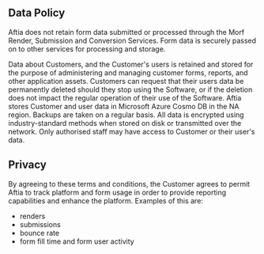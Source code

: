 ## Data Policy

Aftia does not retain form data submitted or processed through the Morf Render, Submission and Conversion Services.  Form data is securely passed on to other services for processing and storage. 

Data about Customers, and the Customer's users is retained and stored for the purpose of administering and managing customer forms, reports, and other application assets.  Customers can request that their users data be permanently deleted should they stop using the Software, or if the deletion does not impact the regular operation of their use of the Software. Aftia stores Customer and user data in Microsoft Azure Cosmo DB in the NA region. Backups are taken on a regular basis. All data is encrypted using industry-standard methods when stored on disk or transmitted over the network. Only authorised staff may have access to Customer or their user's data.


## Privacy
By agreeing to these terms and conditions, the Customer agrees to permit Aftia to track platform and form usage in order to provide reporting capabilities and enhance the platform.  Examples of this are:
- renders
- submissions
- bounce rate
- form fill time and form user activity
